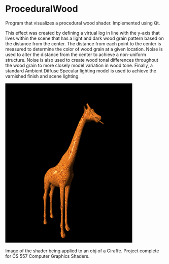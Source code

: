 # ProceduralWood
Program that visualizes a procedural wood shader. Implemented using Qt.

This effect was created by defining a virtual log in line with the y-axis that lives within the scene that has a light and dark wood grain pattern based on the distance from the center. The distance from each point to the center is measured to determine the color of wood grain at a given location. Noise is used to alter the distance from the center to achieve a non-uniform structure. Noise is also used to create wood tonal differences throughout the wood grain to more closely model variation in wood tone. Finally, a standard Ambient Diffuse Specular lighting model is used to achieve the varnished finish and scene lighting.

<img src="Final_Poster_Benjamin_Fields.bmp" height="500" width="400" alt="Screenshot"/> 

Image of the shader being applied to an obj of a Giraffe. Project complete for CS 557 Computer Graphics Shaders.
